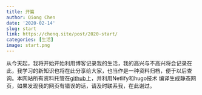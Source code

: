 ```yaml
---
title: 开篇
author: Qiong Chen
date: '2020-02-14'
slug: start
link: https://chenq.site/post/2020-start/
categories: [生活]
image: start.png
---
```


从今天起，我将开始开始利用博客记录我的生活，我的高兴与不高兴将会记录在此，我学习的新知识也将在此分享给大家，也当作是一种资料归档，便于以后查询。本网站所有资料托管在[github](https://github.com/gigu003/www.chenq.site)上，并利用Netlify和hugo技术
编译生成静态网页，如果发现我的网页有错误的话，请及时联系我，在此谢过。